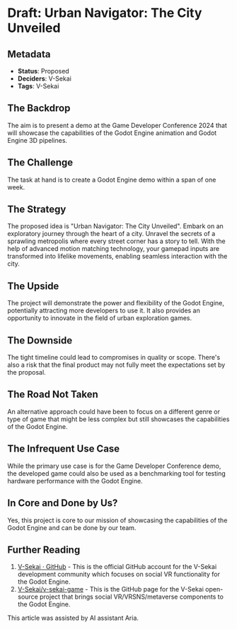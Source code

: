 # Draft: Urban Navigator: The City Unveiled

## Metadata

- **Status**: Proposed
- **Deciders**: V-Sekai
- **Tags**: V-Sekai

## The Backdrop

The aim is to present a demo at the Game Developer Conference 2024 that will showcase the capabilities of the Godot Engine animation and Godot Engine 3D pipelines.

## The Challenge

The task at hand is to create a Godot Engine demo within a span of one week.

## The Strategy

The proposed idea is "Urban Navigator: The City Unveiled". Embark on an exploratory journey through the heart of a city. Unravel the secrets of a sprawling metropolis where every street corner has a story to tell. With the help of advanced motion matching technology, your gamepad inputs are transformed into lifelike movements, enabling seamless interaction with the city.

## The Upside

The project will demonstrate the power and flexibility of the Godot Engine, potentially attracting more developers to use it. It also provides an opportunity to innovate in the field of urban exploration games.

## The Downside

The tight timeline could lead to compromises in quality or scope. There's also a risk that the final product may not fully meet the expectations set by the proposal.

## The Road Not Taken

An alternative approach could have been to focus on a different genre or type of game that might be less complex but still showcases the capabilities of the Godot Engine.

## The Infrequent Use Case

While the primary use case is for the Game Developer Conference demo, the developed game could also be used as a benchmarking tool for testing hardware performance with the Godot Engine.

## In Core and Done by Us?

Yes, this project is core to our mission of showcasing the capabilities of the Godot Engine and can be done by our team.

## Further Reading

1. [V-Sekai · GitHub](https://github.com/v-sekai) - This is the official GitHub account for the V-Sekai development community which focuses on social VR functionality for the Godot Engine.
2. [V-Sekai/v-sekai-game](https://github.com/v-sekai/v-sekai-game) - This is the GitHub page for the V-Sekai open-source project that brings social VR/VRSNS/metaverse components to the Godot Engine.

This article was assisted by AI assistant Aria.
